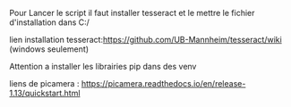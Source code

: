 Pour Lancer le script il faut installer tesseract et le mettre le fichier d'installation dans C:/

lien installation tesseract:https://github.com/UB-Mannheim/tesseract/wiki (windows seulement)

Attention a installer les librairies pip dans des venv

liens de picamera : https://picamera.readthedocs.io/en/release-1.13/quickstart.html
